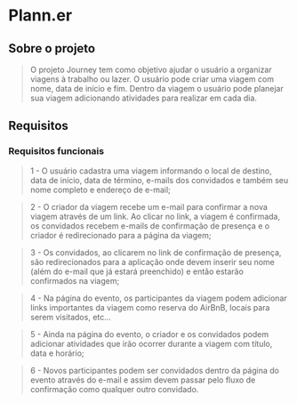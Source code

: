 # Plann.er 

## Sobre o projeto

> O projeto Journey tem como objetivo ajudar o usuário a organizar viagens à trabalho ou lazer. O usuário pode criar uma viagem com nome, data de início e fim. Dentro da viagem o usuário pode planejar sua viagem adicionando atividades para realizar em cada dia.
> 

## Requisitos
### Requisitos funcionais
> 1 - O usuário cadastra uma viagem informando o local de destino, data de início, data de término, e-mails dos convidados e também seu nome completo e endereço de e-mail;

> 2 - O criador da viagem recebe um e-mail para confirmar a nova viagem através de um link. Ao clicar no link, a viagem é confirmada, os convidados recebem e-mails de confirmação de presença e o criador é redirecionado para a página da viagem;

> 3 - Os convidados, ao clicarem no link de confirmação de presença, são redirecionados para a aplicação onde devem inserir seu nome (além do e-mail que já estará preenchido) e então estarão confirmados na viagem;

> 4 - Na página do evento, os participantes da viagem podem adicionar links importantes da viagem como reserva do AirBnB, locais para serem visitados, etc...

> 5 - Ainda na página do evento, o criador e os convidados podem adicionar atividades que irão ocorrer durante a viagem com título, data e horário;

> 6 - Novos participantes podem ser convidados dentro da página do evento através do e-mail e assim devem passar pelo fluxo de confirmação como qualquer outro convidado.
